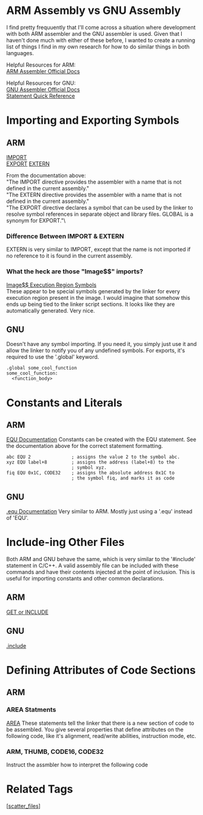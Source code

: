 # ARM Assembly vs GNU Assembly
I find pretty frequuently that I'll come across a situation where development with both ARM assembler and
the GNU assembler is used. Given that I haven't done much with either of these before, I wanted to create
a running list of things I find in my own research for how to do similar things in both languages.

Helpful Resources for ARM:\
[ARM Assembler Official Docs](https://developer.arm.com/documentation/dui0068/b/directives-reference/miscellaneous-directives/import)

Helpful Resources for GNU:\
[GNU Assembler Official Docs](https://sourceware.org/binutils/docs/as/)\
[Statement Quick Reference](https://www.ic.unicamp.br/~celio/mc404-2014/docs/gnu-arm-directives.pdf)

# Importing and Exporting Symbols
## ARM
[IMPORT](https://developer.arm.com/documentation/dui0068/b/directives-reference/miscellaneous-directives/import?lang=en)\
[EXPORT](https://developer.arm.com/documentation/dui0068/b/directives-reference/miscellaneous-directives/export-or-global?lang=en)
[EXTERN](https://developer.arm.com/documentation/dui0068/b/directives-reference/miscellaneous-directives/extern?lang=en)

From the documentation above:\
"The IMPORT directive provides the assembler with a name that is not defined in the current assembly."\
"The EXTERN directive provides the assembler with a name that is not defined in the current assembly."\
"The EXPORT directive declares a symbol that can be used by the linker to resolve symbol references in
separate object and library files. GLOBAL is a synonym for EXPORT."\

### Difference Between IMPORT & EXTERN
EXTERN is very similar to IMPORT, except that the name is not imported if no reference to it is found in the current assembly.

### What the heck are those "Image$$" imports?
[Image$$ Execution Region Symbols](https://developer.arm.com/documentation/dui0474/c/accessing-and-managing-symbols-with-armlink/image---execution-region-symbols?lang=en)\
These appear to be special symbols generated by the linker for every execution region present in the image. I would imagine that somehow
this ends up being tied to the linker script sections. It looks like they are automatically generated. Very nice.

## GNU
Doesn't have any symbol importing. If you need it, you simply just use it and allow the linker to notify you of any undefined symbols.
For exports, it's required to use the '.global' keyword.

```assembly
.global some_cool_function
some_cool_function:
  <function_body>
```

# Constants and Literals
## ARM
[EQU Documentation](https://developer.arm.com/documentation/dui0489/i/directives-reference/equ)
Constants can be created with the EQU statement. See the documentation above for the correct statement formatting.
```assembly
abc EQU 2               ; assigns the value 2 to the symbol abc.
xyz EQU label+8         ; assigns the address (label+8) to the
                        ; symbol xyz.
fiq EQU 0x1C, CODE32    ; assigns the absolute address 0x1C to
                        ; the symbol fiq, and marks it as code
```

## GNU
[.equ Documentation](https://sourceware.org/binutils/docs/as/Equ.html#Equ)
Very similar to ARM. Mostly just using a '.equ' instead of 'EQU'.


# Include-ing Other Files
Both ARM and GNU behave the same, which is very similar to the '#include' statement in C/C++. A valid assembly file can be included with
these commands and have their contents injected at the point of inclusion. This is useful for importing constants and other common
declarations.

## ARM
[GET or INCLUDE](https://developer.arm.com/documentation/dui0489/h/directives-reference/get-or-include)
## GNU
[.include](https://sourceware.org/binutils/docs/as/Include.html#Include)


# Defining Attributes of Code Sections
## ARM
### AREA Statments
[AREA](https://developer.arm.com/documentation/dui0041/c/assembler/directives/area-directive)
These statements tell the linker that there is a new section of code to be assembled. You give several properties that define attributes
on the following code, like it's alignment, read/write abilities, instruction mode, etc.

### ARM, THUMB, CODE16, CODE32
Instruct the assmbler how to interpret the following code

# Related Tags
[[scatter_files]]

[//begin]: # "Autogenerated link references for markdown compatibility"
[scatter_files]: ../linker/scatter_files "Scatter Files in ARM Linker"
[//end]: # "Autogenerated link references"